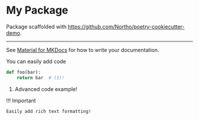 # My Package

Package scaffolded with https://github.com/Northo/poetry-cookiecutter-demo.

---

See [Material for MKDocs](https://squidfunk.github.io/mkdocs-material/) for how to write your documentation.

You can easily add code
```python
def foo(bar):
    return bar  # (1)!
```

1. Advanced code example!

!!! Important 

    Easily add rich text formatting!